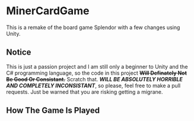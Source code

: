 # MinerCardGame
This is a remake of the board game Splendor with a few changes using Unity.

## Notice
This is just a passion project and I am still only a beginner to Unity and the C# programming language, so the code in this project ~~**Will Definately Not Be Good Or Consistant.**~~ Scratch that. ***WILL BE ABSOLUTELY HORRIBLE AND COMPLETELY INCONSISTANT***, so please, feel free to make a pull requests. Just be warned that you are risking getting a migrane.

## How The Game Is Played
